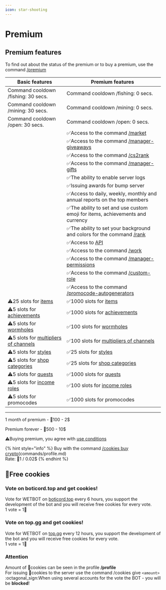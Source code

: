 ```yaml
---
icon: star-shooting
---
```


# Premium

## Premium features

To find out about the status of the premium or to buy a premium, use the command [/premium](commands/admins.md)

<table data-full-width="false"><thead><tr><th>Basic features</th><th>Premium features</th></tr></thead><tbody><tr><td>     Command cooldown /fishing: 30 secs.</td><td>     Command cooldown /fishing: 0 secs.</td></tr><tr><td>     Command cooldown /mining: 30 secs.</td><td>     Command cooldown /mining: 0 secs.</td></tr><tr><td>     Command cooldown /open: 30 secs.</td><td>     Command cooldown /open: 0 secs.</td></tr><tr><td></td><td><span data-gb-custom-inline data-tag="emoji" data-code="2705">✅</span>Access to the command <a href="commands/general.md">/m</a><a href="commands/general.md">arket</a></td></tr><tr><td></td><td><span data-gb-custom-inline data-tag="emoji" data-code="2705">✅</span>Access to the command <a href="commands/general.md">/manager-giveaways</a></td></tr><tr><td></td><td><span data-gb-custom-inline data-tag="emoji" data-code="2705">✅</span>Access to the command <a href="commands/general.md">/cs2rank</a></td></tr><tr><td></td><td><span data-gb-custom-inline data-tag="emoji" data-code="2705">✅</span>Access to the command <a href="commands/general.md">/</a><a href="commands/admins.md">manager-gifts</a></td></tr><tr><td></td><td><span data-gb-custom-inline data-tag="emoji" data-code="2705">✅</span>The ability to enable server logs</td></tr><tr><td></td><td><span data-gb-custom-inline data-tag="emoji" data-code="2705">✅</span>Issuing awards for bump server</td></tr><tr><td></td><td><span data-gb-custom-inline data-tag="emoji" data-code="2705">✅</span>Access to daily, weekly, monthly and annual reports on the top members</td></tr><tr><td></td><td><span data-gb-custom-inline data-tag="emoji" data-code="2705">✅</span>The ability to set and use custom emoji for items, achievements and currency</td></tr><tr><td></td><td><span data-gb-custom-inline data-tag="emoji" data-code="2705">✅</span>The ability to set your background and colors for the command <a href="commands/profile.md">/rank</a></td></tr><tr><td></td><td><span data-gb-custom-inline data-tag="emoji" data-code="2705">✅</span>Access to <a href="broken-reference">API</a></td></tr><tr><td></td><td><span data-gb-custom-inline data-tag="emoji" data-code="2705">✅</span>Access to the command <a href="commands/general.md">/work</a></td></tr><tr><td></td><td><span data-gb-custom-inline data-tag="emoji" data-code="2705">✅</span>Access to the command <a href="commands/admins.md">/manager-permissions</a></td></tr><tr><td></td><td><span data-gb-custom-inline data-tag="emoji" data-code="2705">✅</span>Access to the command <a href="commands/admins.md">/</a><a href="commands/general.md">custom-role</a></td></tr><tr><td></td><td><span data-gb-custom-inline data-tag="emoji" data-code="2705">✅</span>Access to the command <a href="commands/admins.md">/promocode-autogenerato</a><a href="commands/admins.md">rs</a></td></tr><tr><td><span data-gb-custom-inline data-tag="emoji" data-code="26a0">⚠️</span>25 slots for <a href="guide/items/">items</a></td><td><span data-gb-custom-inline data-tag="emoji" data-code="2705">✅</span>1000 slots for <a href="guide/items/">items</a></td></tr><tr><td><span data-gb-custom-inline data-tag="emoji" data-code="26a0">⚠️</span>5 slots for <a href="guide/achievements.md">achievements</a></td><td><span data-gb-custom-inline data-tag="emoji" data-code="2705">✅</span>1000 slots for <a href="guide/achievements.md">achievements</a></td></tr><tr><td><span data-gb-custom-inline data-tag="emoji" data-code="26a0">⚠️</span>5 slots for <a href="guide/wormholes.md">wormholes</a></td><td><span data-gb-custom-inline data-tag="emoji" data-code="2705">✅</span>100 slots for <a href="guide/wormholes.md">wormholes</a></td></tr><tr><td><span data-gb-custom-inline data-tag="emoji" data-code="26a0">⚠️</span>5 slots for <a href="guide/bonuses.md">multipliers</a><a href="guide/bonuses.md"> of channels</a></td><td><span data-gb-custom-inline data-tag="emoji" data-code="2705">✅</span>100 slots for <a href="guide/bonuses.md">multipliers</a><a href="guide/bonuses.md"> of channels</a></td></tr><tr><td><span data-gb-custom-inline data-tag="emoji" data-code="26a0">⚠️</span>5  slots for <a href="guide/styles.md">styles</a></td><td><span data-gb-custom-inline data-tag="emoji" data-code="2705">✅</span>25 slots for <a href="guide/styles.md">styles</a></td></tr><tr><td><span data-gb-custom-inline data-tag="emoji" data-code="26a0">⚠️</span>5 slots for <a href="guide/categories.md">shop categories</a></td><td><span data-gb-custom-inline data-tag="emoji" data-code="2705">✅</span>25 slots for <a href="guide/categories.md">shop categories</a></td></tr><tr><td><span data-gb-custom-inline data-tag="emoji" data-code="26a0">⚠️</span>5 slots for <a href="guide/quests.md">quests</a></td><td><span data-gb-custom-inline data-tag="emoji" data-code="2705">✅</span>1000 slots for <a href="guide/quests.md">quests</a></td></tr><tr><td><span data-gb-custom-inline data-tag="emoji" data-code="26a0">⚠️</span>5 slots for <a href="guide/roles.md">income roles</a></td><td><span data-gb-custom-inline data-tag="emoji" data-code="2705">✅</span>100 slots for <a href="guide/roles.md">income roles</a></td></tr><tr><td><span data-gb-custom-inline data-tag="emoji" data-code="26a0">⚠️</span>5 slots for promocodes</td><td><span data-gb-custom-inline data-tag="emoji" data-code="2705">✅</span>1000 slots for promocodes</td></tr></tbody></table>

***

1 month of premium -  :cookie:100 - 2$

Premium forever - :cookie:500 - 10$

:warning:Buying premium, you agree with [use conditions](terms-of-use.md)

{% hint style="info" %}
Buy with the command [/cookies buy crypto](commands/profile.md)(commands/profile.md)\
Rate: :cookie:1 / 0.02$
{% endhint %}

## :cookie:Free cookies

### Vote on <img src="https://images-ext-1.discordapp.net/external/w2UU3jC192hG5eqSQjuoX3lAU2dSfvXoHN7UOUoAQ7Y/https/psv4.vkuseraudio.net/s/v1/d/FYCkXQbC2ZSqz-MtQmuoRrN-Ba0xpPGqh9zUgK9EUv8JtDwAyDxPTfFA29hhoSIc4YHeBvqHVBPqF77gM4xw685l3DGiZ6Z95xTNw6ZClusydOtoVAwefQ/logo-full-v2.png?format=webp&#x26;quality=lossless" alt="" data-size="line">boticord.top and get cookies!

Vote for WETBOT on [boticord.top](https://boticord.top/bot/801814636168740914) every 6 hours, you support the development of the bot and you will receive free cookies for every vote.\
1 vote = 1:cookie:

### Vote on <img src="https://images-ext-1.discordapp.net/external/MVP_RT0s6Mq0Ye8tA_DGY-GgBqPk09-d35q0-2T76A0/https/blog.top.gg/content/images/2021/12/Avatar---New-Logo-2.png?format=webp&#x26;quality=lossless" alt="" data-size="line">top.gg and get cookies!

Vote for WETBOT on [top.gg](https://top.gg/bot/801814636168740914) every 12 hours, you support the development of the bot and you will receive free cookies for every vote.\
1 vote = 1:cookie:

### Attention

Amount of :cookie:cookies can be seen in the profile **/profile** \
For issuing :cookie:cookies to the server use the command /cookies give `<amount>`\
:octagonal\_sign:When using several accounts for the vote the BOT - you will be **blocked**!
